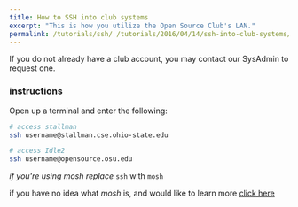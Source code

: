 ```yaml
---
title: How to SSH into club systems
excerpt: "This is how you utilize the Open Source Club's LAN."
permalink: /tutorials/ssh/ /tutorials/2016/04/14/ssh-into-club-systems/
---
```


If you do not already have a club account, you may contact our SysAdmin to request one.

### instructions

Open up a terminal and enter the following:

```bash
# access stallman
ssh username@stallman.cse.ohio-state.edu

# access Idle2
ssh username@opensource.osu.edu
```

*if you're using mosh replace* `ssh` with `mosh`

if you have no idea what *mosh* is, and would like to learn more
[click here](https://mosh.mit.edu/)
